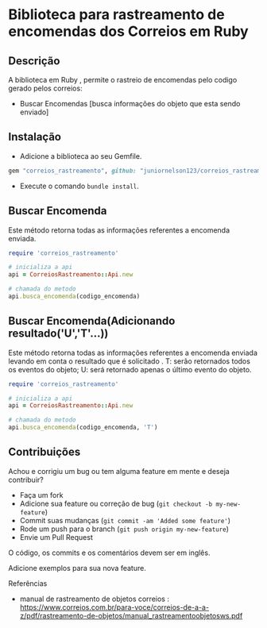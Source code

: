 # Biblioteca para rastreamento de encomendas dos Correios em Ruby

## Descrição

A biblioteca em Ruby , permite o rastreio de encomendas pelo codigo gerado pelos correios:
  
 - Buscar Encomendas [busca informações do objeto que esta sendo enviado]
 
## Instalação
- Adicione a biblioteca ao seu Gemfile.

```ruby
gem "correios_rastreamento", github: "juniornelson123/correios_rastreamento"
```

 - Execute o comando `bundle install`.

## Buscar Encomenda

Este método retorna todas as informações referentes a encomenda enviada.
```ruby
require 'correios_rastreamento'

# inicializa a api
api = CorreiosRastreamento::Api.new

# chamada do metodo
api.busca_encomenda(codigo_encomenda)

```

## Buscar Encomenda(Adicionando resultado('U','T'...))

Este método retorna todas as informações referentes a encomenda enviada levando em conta o resultado que é solicitado .
T: serão retornados todos os eventos do objeto; U: será retornado apenas o último evento do objeto.

```ruby
require 'correios_rastreamento'

# inicializa a api
api = CorreiosRastreamento::Api.new

# chamada do metodo
api.busca_encomenda(codigo_encomenda, 'T')

```


## Contribuições

Achou e corrigiu um bug ou tem alguma feature em mente e deseja contribuir?

* Faça um fork
* Adicione sua feature ou correção de bug (`git checkout -b my-new-feature`)
* Commit suas mudanças (`git commit -am 'Added some feature'`)
* Rode um push para o branch (`git push origin my-new-feature`)
* Envie um Pull Request

O código, os commits e os comentários devem ser em inglês.

Adicione exemplos para sua nova feature.

Referências
  * manual de rastreamento de objetos correios : https://www.correios.com.br/para-voce/correios-de-a-a-z/pdf/rastreamento-de-objetos/manual_rastreamentoobjetosws.pdf
  
  [manual rastreamento de objetos]: http://www.corporativo.correios.com.br/encomendas/sigepweb/doc/Manual_de_Implementacao_do_Web_Service_SIGEPWEB_Logistica_Reversa.pdf
